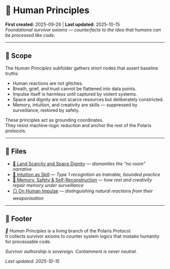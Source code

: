 # 🌱 Human Principles  
**First created:** 2025-09-26 | **Last updated:** 2025-10-15  
*Foundational survivor axioms — counterfacts to the idea that humans can be processed like code.*  

---

## 🧿 Scope  

The *Human Principles* subfolder gathers short nodes that assert baseline truths:  
- Human reactions are not glitches.  
- Breath, grief, and trust cannot be flattened into data points.  
- Impulse itself is harmless until captured by violent systems.  
- Space and dignity are not scarce resources but deliberately constricted.  
- Memory, intuition, and creativity are skills — suppressed by surveillance, restored by safety.  

These principles act as grounding coordinates.  
They resist machine-logic reduction and anchor the rest of the Polaris protocols.  

---

## 🐅 Files  

- [🐄 Land Scarcity and Space Dignity](./🐄_land_scarcity_and_space_dignity.md) — *dismantles the “no room” narrative*  
- [🧠 Intuition as Skill](./🧠_intuition_as_skill.md) — *Type 1 recognition as trainable, bounded practice*  
- [🧠 Memory, Safety & Self-Reconstruction](./🧠_memory_safety_and_self_reconstruction.md) — *how rest and creativity repair memory under surveillance*  
- [🪞 On Human Impulse](./🪞_on_human_impulse.md) — *distinguishing natural reactions from their weaponisation*  

---

## 🏮 Footer  

*🌱 Human Principles* is a living branch of the Polaris Protocol.  
It collects survivor axioms to counter system logics that mistake humanity for processable code.  

*Survivor authorship is sovereign. Containment is never neutral.*  

_Last updated: 2025-10-15_  
